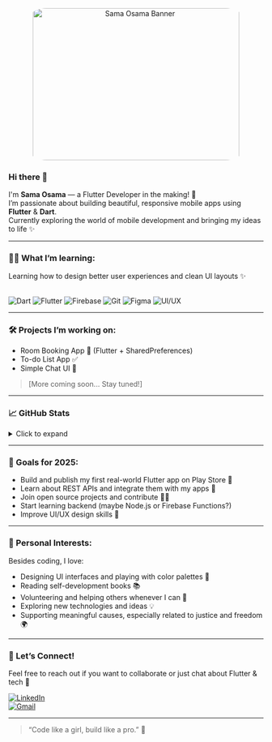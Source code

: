 <p align="center">
  <img src="https://i.postimg.cc/prxVYyPn/Chat-GPT-Image-Jul-25-2025-11-33-14-PM.png" alt="Sama Osama Banner" width="90%" height = "300px" style="border-radius: 50px;">
</p>


### Hi there 👋

I'm **Sama Osama** — a Flutter Developer in the making! 🚀  
I’m passionate about building beautiful, responsive mobile apps using **Flutter** & **Dart**.  
Currently exploring the world of mobile development and bringing my ideas to life ✨

---

### 👩‍💻 What I’m learning:
Learning how to design better user experiences and clean UI layouts ✨  
<br>

![Dart](https://img.shields.io/badge/Dart-%230175C2.svg?style=for-the-badge&logo=dart&logoColor=white)
![Flutter](https://img.shields.io/badge/Flutter-%2302569B.svg?style=for-the-badge&logo=flutter&logoColor=white)
![Firebase](https://img.shields.io/badge/Firebase-ffca28?style=for-the-badge&logo=firebase&logoColor=black)
![Git](https://img.shields.io/badge/Git-F05032?style=for-the-badge&logo=git&logoColor=white)
![Figma](https://img.shields.io/badge/Figma-F24E1E?style=for-the-badge&logo=figma&logoColor=white)
![UI/UX](https://img.shields.io/badge/UI%2FUX%20Design-%23ff69b4.svg?style=for-the-badge)

---

### 🛠️ Projects I’m working on:
- Room Booking App 📅 (Flutter + SharedPreferences)
- To-do List App ✅
- Simple Chat UI 💬  
> [More coming soon... Stay tuned!]

---

### 📈 GitHub Stats

<details>
<summary>Click to expand</summary>

![Sama's GitHub stats](https://github-readme-stats.vercel.app/api?username=sama225&show_icons=true&theme=radical)  
![Top Langs](https://github-readme-stats.vercel.app/api/top-langs/?username=sama225&layout=compact&theme=radical)

</details>

---

### 🎯 Goals for 2025:
- Build and publish my first real-world Flutter app on Play Store 🛒  
- Learn about REST APIs and integrate them with my apps 🔗  
- Join open source projects and contribute 👩‍💻  
- Start learning backend (maybe Node.js or Firebase Functions?)  
- Improve UI/UX design skills 🎨

---

### 🌱 Personal Interests:
Besides coding, I love:
- Designing UI interfaces and playing with color palettes 🎨  
- Reading self-development books 📚  
- Volunteering and helping others whenever I can 🤝  
- Exploring new technologies and ideas 💡  
- Supporting meaningful causes, especially related to justice and freedom 🌍

---

### 💬 Let’s Connect!
Feel free to reach out if you want to collaborate or just chat about Flutter & tech 🌸

[![LinkedIn](https://img.shields.io/badge/LinkedIn-blue?style=flat&logo=linkedin&logoColor=white)](https://www.linkedin.com/in/sama-osama-2705b4323/)  
[![Gmail](https://img.shields.io/badge/Email-D14836?style=flat&logo=gmail&logoColor=white)](mailto:oamsama9@gmail.com)

---

> “Code like a girl, build like a pro.” 💙
